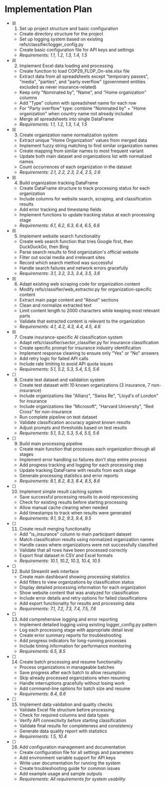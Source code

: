# Implementation Plan

- [x] 1. Set up project structure and basic configuration
  - Create directory structure for the project
  - Set up logging system based on existing refs/classifier/logger_config.py
  - Create basic configuration file for API keys and settings
  - _Requirements: 1.1, 1.2, 1.3, 1.4, 1.5_

- [x] 2. Implement Excel data loading and processing
  - Create function to load COP29_FLOP_On-site.xlsx file
  - Extract data from all spreadsheets except "temporary passes", "media", "parties", and "party overflow" (government entities excluded as never insurance-related)
  - Keep only "Nominated by", "Name", and "Home organization" columns
  - Add "Type" column with spreadsheet name for each row
  - For "Party overflow" type: combine "Nominated by" + "Home organization" when country name not already included
  - Merge all spreadsheets into single DataFrame
  - _Requirements: 1.1, 1.2, 1.3, 1.4, 1.5_

- [x] 3. Create organization name normalization system
  - Extract unique "Home Organization" values from merged data
  - Implement fuzzy string matching to find similar organization names
  - Create mapping from similar names to most frequent variant
  - Update both main dataset and organizations list with normalized names
  - Count occurrences of each organization in the dataset
  - _Requirements: 2.1, 2.2, 2.3, 2.4, 2.5, 2.6_

- [x] 4. Build organization tracking DataFrame
  - Create DataFrame structure to track processing status for each organization
  - Include columns for website search, scraping, and classification results
  - Add error tracking and timestamp fields
  - Implement functions to update tracking status at each processing stage
  - _Requirements: 6.1, 6.2, 6.3, 6.4, 6.5, 6.6_

- [x] 5. Implement website search functionality
  - Create web search function that tries Google first, then DuckDuckGo, then Bing
  - Parse search results to find organization's official website
  - Filter out social media and irrelevant sites
  - Record which search method was successful
  - Handle search failures and network errors gracefully
  - _Requirements: 3.1, 3.2, 3.3, 3.4, 3.5, 3.6_

- [x] 6. Adapt existing web scraping code for organization content
  - Modify refs/classifier/web_extractor.py for organization-specific content
  - Extract main page content and "About" sections
  - Clean and normalize extracted text
  - Limit content length to 2000 characters while keeping most relevant parts
  - Validate that extracted content is relevant to the organization
  - _Requirements: 4.1, 4.2, 4.3, 4.4, 4.5, 4.6_

- [x] 7. Create insurance-specific AI classification system
  - Adapt refs/classifier/sector_classifier.py for insurance classification
  - Create specific prompt for insurance industry identification
  - Implement response cleaning to ensure only "Yes" or "No" answers
  - Add retry logic for failed API calls
  - Include rate limiting to avoid API quota issues
  - _Requirements: 5.1, 5.2, 5.3, 5.4, 5.5, 5.6_

- [ ] 8. Create test dataset and validation system
  - Create test dataset with 10 known organizations (3 insurance, 7 non-insurance)
  - Include organizations like "Allianz", "Swiss Re", "Lloyd's of London" for insurance
  - Include organizations like "Microsoft", "Harvard University", "Red Cross" for non-insurance
  - Run complete pipeline on test dataset
  - Validate classification accuracy against known results
  - Adjust prompts and thresholds based on test results
  - _Requirements: 5.1, 5.2, 5.3, 5.4, 5.5, 5.6_

- [ ] 9. Build main processing pipeline
  - Create main function that processes each organization through all stages
  - Implement error handling so failures don't stop entire process
  - Add progress tracking and logging for each processing step
  - Update tracking DataFrame with results from each stage
  - Generate processing statistics and error reports
  - _Requirements: 8.1, 8.2, 8.3, 8.4, 8.5, 8.6_

- [ ] 10. Implement simple result caching system
  - Save successful processing results to avoid reprocessing
  - Check for existing results before starting processing
  - Allow manual cache clearing when needed
  - Add timestamps to track when results were generated
  - _Requirements: 9.1, 9.2, 9.3, 9.4, 9.5_

- [ ] 11. Create result merging functionality
  - Add "is_insurance" column to main participant dataset
  - Match classification results using normalized organization names
  - Handle cases where organizations were not successfully classified
  - Validate that all rows have been processed correctly
  - Export final dataset in CSV and Excel formats
  - _Requirements: 10.1, 10.2, 10.3, 10.4, 10.5_

- [ ] 12. Build Streamlit web interface
  - Create main dashboard showing processing statistics
  - Add filters to view organizations by classification status
  - Display detailed processing information for each organization
  - Show website content that was analyzed for classification
  - Include error details and retry options for failed classifications
  - Add export functionality for results and processing data
  - _Requirements: 7.1, 7.2, 7.3, 7.4, 7.5, 7.6_

- [ ] 13. Add comprehensive logging and error reporting
  - Implement detailed logging using existing logger_config.py pattern
  - Log each processing stage with appropriate detail level
  - Create error summary reports for troubleshooting
  - Add progress indicators for long-running processes
  - Include timing information for performance monitoring
  - _Requirements: 6.5, 8.5_

- [ ] 14. Create batch processing and resume functionality
  - Process organizations in manageable batches
  - Save progress after each batch to allow resumption
  - Skip already processed organizations when resuming
  - Handle interruptions gracefully without losing work
  - Add command-line options for batch size and resume
  - _Requirements: 8.4, 8.6_

- [ ] 15. Implement data validation and quality checks
  - Validate Excel file structure before processing
  - Check for required columns and data types
  - Verify API connectivity before starting classification
  - Validate final results for completeness and consistency
  - Generate data quality report with statistics
  - _Requirements: 1.5, 10.4_

- [ ] 16. Add configuration management and documentation
  - Create configuration file for all settings and parameters
  - Add environment variable support for API keys
  - Write user documentation for running the system
  - Create troubleshooting guide for common issues
  - Add example usage and sample outputs
  - _Requirements: All requirements for system usability_